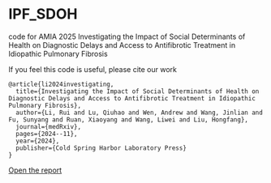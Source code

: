 # IPF_SDOH
code for AMIA 2025 Investigating the Impact of Social Determinants of Health on Diagnostic Delays and Access to Antifibrotic Treatment in Idiopathic Pulmonary Fibrosis

If you feel this code is useful, please cite our work
```
@article{li2024investigating,
  title={Investigating the Impact of Social Determinants of Health on Diagnostic Delays and Access to Antifibrotic Treatment in Idiopathic Pulmonary Fibrosis},
  author={Li, Rui and Lu, Qiuhao and Wen, Andrew and Wang, Jinlian and Fu, Sunyang and Ruan, Xiaoyang and Wang, Liwei and Liu, Hongfang},
  journal={medRxiv},
  pages={2024--11},
  year={2024},
  publisher={Cold Spring Harbor Laboratory Press}
}
```

[Open the report](docs/sdoh.pdf)

